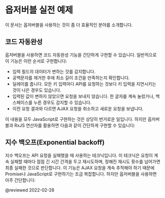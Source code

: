 <!--
# Practical observable usage
-->
# 옵저버블 실전 예제

<!--
Here are some examples of domains in which observables are particularly useful.
-->
이 문서는 옵저버블을 사용하는 것이 좀 더 효율적인 분야를 소개합니다.


<!--
## Type-ahead suggestions
-->
## 코드 자동완성

<!--
Observables can simplify the implementation of type-ahead suggestions.
Typically, a type-ahead has to do a series of separate tasks:

*   Listen for data from an input
*   Trim the value \(remove whitespace\) and make sure it's a minimum length
*   Debounce \(so as not to send off API requests for every keystroke, but instead wait for a break in keystrokes\)
*   Don't send a request if the value stays the same \(rapidly hit a character, then backspace, for instance\)
*   Cancel ongoing AJAX requests if their results will be invalidated by the updated results

Writing this in full JavaScript can be quite involved.
With observables, you can use a simple series of RxJS operators:

<code-example header="Typeahead" path="practical-observable-usage/src/typeahead.ts"></code-example>
-->
옵저버블을 사용하면 코드 자동완성 기능을 간단하게 구현할 수 있습니다.
일반적으로 이 기능은 이런 순서로 구현합니다:

*   입력 필드의 데이터가 변하는 것를 감지합니다.
*   공백문자를 제거한 후에 최소 길이 조건을 만족하는지 확인합니다.
*   딜레이를 줍니다. 모든 키 입력마다 API를 요청하는 것보다 키 입력을 지연시키는 것이 나은 경우도 있습니다.
*   입력된 값이 변하지 않았으면 요청을 보내지 않습니다. 한 글자를 계속 눌렀거나, 백스페이스를 누른 경우도 감지할 수 있습니다.
*   이전 요청 결과와 다르면 AJAX 요청을 취소하고 새로운 요청을 보냅니다.

이 내용을 모두 JavaScript로 구현하는 것은 상당히 번거로운 일입니다.
하지만 옵저버블과 RxJS 연산자를 활용하면 다음과 같이 간단하게 구현할 수 있습니다:

<code-example header="Typeahead" path="practical-observable-usage/src/typeahead.ts"></code-example>


<!--
## Exponential backoff
-->
## 지수 백오프(Exponential backoff)

<!--
Exponential backoff is a technique in which you retry an API after failure, making the time in between retries longer after each consecutive failure, with a maximum number of retries after which the request is considered to have failed.
This can be quite complex to implement with promises and other methods of tracking AJAX calls.
With observables, it is very easy:

<code-example header="Exponential backoff" path="practical-observable-usage/src/backoff.ts"></code-example>
-->
지수 백오프는 API 요청을 실패했을 때 사용하는 테크닉입니다.
이 테크닉은 요청이 계속 실패할 때마다 점점 긴 시간 간격을 두고 재시도하며, 정해진 재시도 횟수를 넘어가면 최종 실패한 것으로 판단합니다.
이 기능은 AJAX 요청을 계속 추적해야 하기 때문에 Promise나 JavaScript로 구현하기는 조금 복잡합니다.
하지만 옵저버블을 사용하면 아주 간단합니다:

<code-example header="Exponential backoff" path="practical-observable-usage/src/backoff.ts"></code-example>


<!-- links -->

<!-- external links -->

<!-- end links -->

@reviewed 2022-02-28
